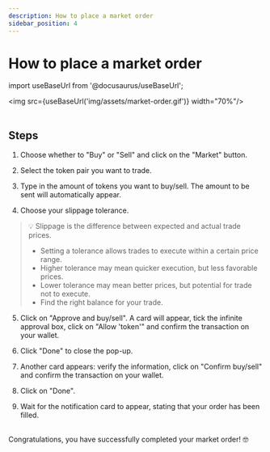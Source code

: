 ```yaml
---
description: How to place a market order
sidebar_position: 4
---
```



# How to place a market order

import useBaseUrl from '@docusaurus/useBaseUrl';

<img src={useBaseUrl('img/assets/market-order.gif')} width="70%"/><br /><br />


## Steps

1. Choose whether to "Buy" or "Sell" and click on the "Market" button.

2. Select the token pair you want to trade.

3. Type in the amount of tokens you want to buy/sell. The amount to be sent will automatically appear.

4. Choose your slippage tolerance.
> 💡
> Slippage is the difference between expected and actual trade prices.
> * Setting a tolerance allows trades to execute within a certain price range.
> * Higher tolerance may mean quicker execution, but less favorable prices.
> * Lower tolerance may mean better prices, but potential for trade not to execute.
> * Find the right balance for your trade.

5. Click on "Approve and buy/sell". A card will appear, tick the infinite approval box, click on "Allow 'token'" and confirm the transaction on your wallet.

6. Click "Done" to close the pop-up.

7. Another card appears: verify the information, click on "Confirm buy/sell" and confirm the transaction on your wallet.

8. Click on "Done".

9. Wait for the notification card to appear, stating that your order has been filled.

<br />
Congratulations, you have successfully completed your market order! 🤓
